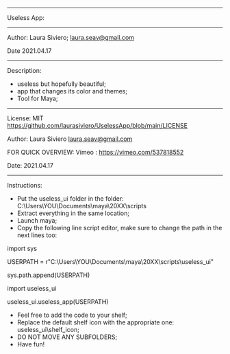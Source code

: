 *************************************************************************

Useless App:

*************************************************************************
 Author: Laura Siviero;
         laura.seav@gmail.com
 
 Date 2021.04.17
*************************************************************************

Description:
  - useless but hopefully beautiful;
  - app that changes its color and themes;
  - Tool for Maya;

*************************************************************************
 License: MIT https://github.com/laurasiviero/UselessApp/blob/main/LICENSE
 
 Author: Laura Siviero
         laura.seav@gmail.com
 
 FOR QUICK OVERVIEW:
 Vimeo : https://vimeo.com/537818552
 
 Date: 2021.04.17
*************************************************************************

Instructions:
   - Put the useless_ui folder in the folder: 
     C:\Users\YOU\Documents\maya\20XX\scripts
   - Extract everything in the same location;
   - Launch maya;
   - Copy the following line script editor, make sure to change the path in the next lines too:


  import sys

  USERPATH = r"C:\Users\YOU\Documents\maya\20XX\scripts\useless_ui"
  
  sys.path.append(USERPATH)

  import useless_ui
  
  useless_ui.useless_app(USERPATH)
 
 
 - Feel free to add the code to your shelf;
 - Replace the default shelf icon with the appropriate one: useless_ui\shelf_icon;
 - DO NOT MOVE ANY SUBFOLDERS;
 - Have fun!
